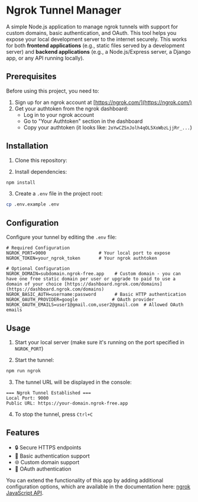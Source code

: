 # Ngrok Tunnel Manager

A simple Node.js application to manage ngrok tunnels with support for custom domains, basic authentication, and OAuth. This tool helps you expose your local development server to the internet securely. This works for both **frontend applications** (e.g., static files served by a development server) and **backend applications** (e.g., a Node.js/Express server, a Django app, or any API running locally).

## Prerequisites

Before using this project, you need to:

1. Sign up for an ngrok account at [https://ngrok.com/](https://ngrok.com/)
2. Get your authtoken from the ngrok dashboard:
   - Log in to your ngrok account
   - Go to "Your Authtoken" section in the dashboard
   - Copy your authtoken (it looks like: `2oYwCZSnJolh4qOL5XoWbzLjjRr_...`)

## Installation

1. Clone this repository:

2. Install dependencies:

```bash
npm install
```

3. Create a `.env` file in the project root:

```bash
cp .env.example .env
```

## Configuration

Configure your tunnel by editing the `.env` file:

```env
# Required Configuration
NGROK_PORT=9000                    # Your local port to expose
NGROK_TOKEN=your_ngrok_token       # Your ngrok authtoken

# Optional Configuration
NGROK_DOMAIN=subdomain.ngrok-free.app    # Custom domain - you can have one free static domain per user or upgrade to paid to use a domain of your choice [https://dashboard.ngrok.com/domains](https://dashboard.ngrok.com/domains)
NGROK_BASIC_AUTH=username:password       # Basic HTTP authentication
NGROK_OAUTH_PROVIDER=google             # OAuth provider
NGROK_OAUTH_EMAILS=user1@gmail.com,user2@gmail.com  # Allowed OAuth emails
```

## Usage

1. Start your local server (make sure it's running on the port specified in `NGROK_PORT`)

2. Start the tunnel:

```bash
npm run ngrok
```

3. The tunnel URL will be displayed in the console:

```
=== Ngrok Tunnel Established ===
Local Port: 9000
Public URL: https://your-domain.ngrok-free.app
```

4. To stop the tunnel, press `Ctrl+C`

## Features

- 🔒 Secure HTTPS endpoints
- 🔑 Basic authentication support
- 🌐 Custom domain support
- 🔐 OAuth authentication

You can extend the functionality of this app by adding additional configuration options, which are available in the documentation here: [ngrok JavaScript API](https://ngrok.github.io/ngrok-javascript/).
